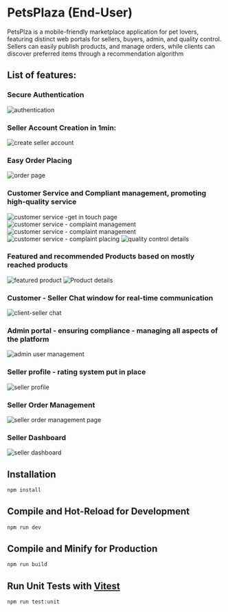 # PetsPlaza (End-User)

PetsPlza is  a mobile-friendly marketplace application for pet lovers, featuring distinct web portals
for sellers, buyers, admin, and quality control. Sellers can easily publish products, and manage orders, while clients
can discover preferred items through a recommendation algorithm

## List of features:


### Secure Authentication
![authentication](./public/auth.png)

### Seller Account Creation in 1min:
![create seller account](./public/seller_acc_creation.png)

### Easy Order Placing 
![order page](./public/order_placing.png)

### Customer Service and Compliant management, promoting high-quality service
![customer service -get in touch page](./public/c_customer_service.png)
![customer service - complaint management](./public/manage_c_complaints.png)
![customer service - complaint management](./public/manage_c_complaints_2.png)
![customer service - complaint placing](./public/complaint_plaing.png)
![quality control details](./public/quality_c.png)

### Featured and recommended Products based on mostly reached products
![featured product](./public/featured_pr.png)
![Product details](./public/product_d.png)

### Customer - Seller Chat window for real-time communication
![client-seller chat](./public/chat.png)

### Admin portal - ensuring compliance - managing all aspects of the platform
![admin user management](./public/manage_sellers.png)

### Seller profile - rating system put in place
![seller profile](./public/seller_dash.png)

### Seller Order Management
![seller order management page](./public/order_management.png)

### Seller Dashboard
![seller dashboard](./public/seller_dash_2.png)


## Installation 

```sh
npm install
```

## Compile and Hot-Reload for Development

```sh
npm run dev
```

## Compile and Minify for Production

```sh
npm run build
```

## Run Unit Tests with [Vitest](https://vitest.dev/)

```sh
npm run test:unit
```
